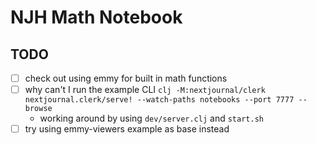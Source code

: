 # NJH Math Notebook

## TODO
- [ ] check out using emmy for built in math functions
- [ ] why can't I run the example CLI `clj -M:nextjournal/clerk nextjournal.clerk/serve! --watch-paths notebooks --port 7777 --browse`
  - working around by using `dev/server.clj` and `start.sh`
- [ ] try using emmy-viewers example as base instead
